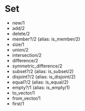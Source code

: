 # Set

- new/1
- add/2
- delete/2
- member?/2 (alias: is_member/2)
- size/1
- union/2
- intersection/2
- difference/2
- symmetric_difference/2
- subset?/2 (alias: is_subset/2)
- disjoint?/2 (alias: is_disjoint/2)
- equal?/2 (alias: is_equal/2)
- empty?/1 (alias: is_empty/1)
- to_vector/1
- from_vector/1
- first/1